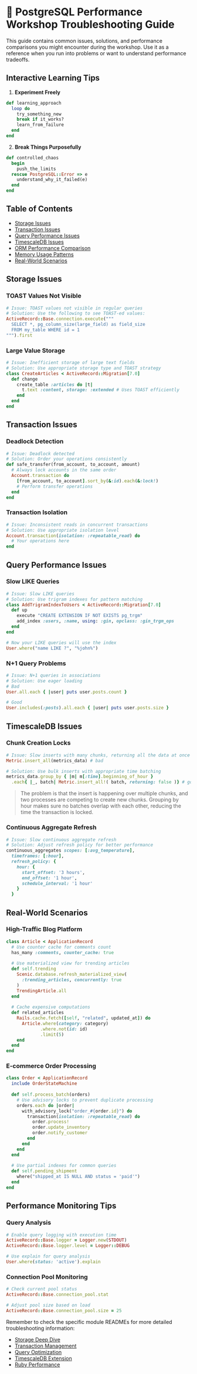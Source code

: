 # 🔧 PostgreSQL Performance Workshop Troubleshooting Guide

This guide contains common issues, solutions, and performance comparisons you might encounter during the workshop. Use it as a reference when you run into problems or want to understand performance tradeoffs.

## Interactive Learning Tips

1. **Experiment Freely**
```ruby
def learning_approach
  loop do
    try_something_new
    break if it_works?
    learn_from_failure
  end
end
```

2. **Break Things Purposefully**
```ruby
def controlled_chaos
  begin
    push_the_limits
  rescue PostgreSQL::Error => e
    understand_why_it_failed(e)
  end
end
```

## Table of Contents
- [Storage Issues](#storage-issues)
- [Transaction Issues](#transaction-issues)
- [Query Performance Issues](#query-performance-issues)
- [TimescaleDB Issues](#timescaledb-issues)
- [ORM Performance Comparison](#orm-performance-comparison)
- [Memory Usage Patterns](#memory-usage-patterns)
- [Real-World Scenarios](#real-world-scenarios)

## Storage Issues

### TOAST Values Not Visible
```ruby
# Issue: TOAST values not visible in regular queries
# Solution: Use the following to see TOAST-ed values:
ActiveRecord::Base.connection.execute("""
  SELECT *, pg_column_size(large_field) as field_size 
  FROM my_table WHERE id = 1
""").first
```

### Large Value Storage
```ruby
# Issue: Inefficient storage of large text fields
# Solution: Use appropriate storage type and TOAST strategy
class CreateArticles < ActiveRecord::Migration[7.0]
  def change
    create_table :articles do |t|
      t.text :content, storage: :extended # Uses TOAST efficiently
    end
  end
end
```

## Transaction Issues

### Deadlock Detection
```ruby
# Issue: Deadlock detected
# Solution: Order your operations consistently
def safe_transfer(from_account, to_account, amount)
  # Always lock accounts in the same order
  Account.transaction do
    [from_account, to_account].sort_by(&:id).each(&:lock!)
    # Perform transfer operations
  end
end
```

### Transaction Isolation
```ruby
# Issue: Inconsistent reads in concurrent transactions
# Solution: Use appropriate isolation level
Account.transaction(isolation: :repeatable_read) do
  # Your operations here
end
```

## Query Performance Issues

### Slow LIKE Queries
```ruby
# Issue: Slow LIKE queries
# Solution: Use trigram indexes for pattern matching
class AddTrigramIndexToUsers < ActiveRecord::Migration[7.0]
  def up
    execute "CREATE EXTENSION IF NOT EXISTS pg_trgm"
    add_index :users, :name, using: :gin, opclass: :gin_trgm_ops
  end
end

# Now your LIKE queries will use the index
User.where("name LIKE ?", "%john%")
```

### N+1 Query Problems
```ruby
# Issue: N+1 queries in associations
# Solution: Use eager loading
# Bad
User.all.each { |user| puts user.posts.count }

# Good
User.includes(:posts).all.each { |user| puts user.posts.size }
```

## TimescaleDB Issues

### Chunk Creation Locks
```ruby
# Issue: Slow inserts with many chunks, returning all the data at once
Metric.insert_all(metrics_data) # bad 

# Solution: Use bulk inserts with appropriate time batching
metrics_data.group_by { |m| m[:time].beginning_of_hour }
  .each{ |_, batch| Metric.insert_all!( batch, returning: false )} # good
```

> The problem is that the insert is happening over multiple chunks, and two processes are competing to create new chunks. Grouping by hour makes sure no batches overlap with each other, reducing the time the transaction is locked.

### Continuous Aggregate Refresh
```ruby
# Issue: Slow continuous aggregate refresh
# Solution: Adjust refresh policy for better performance
continuous_aggregates scopes: [:avg_temperature],
  timeframes: [:hour],
  refresh_policy: {
    hour: {
      start_offset: '3 hours',
      end_offset: '1 hour',
      schedule_interval: '1 hour'
    }
  }
```



## Real-World Scenarios

### High-Traffic Blog Platform
```ruby
class Article < ApplicationRecord
  # Use counter cache for comments count
  has_many :comments, counter_cache: true
  
  # Use materialized view for trending articles
  def self.trending
    Scenic.database.refresh_materialized_view(
      :trending_articles, concurrently: true
    )
    TrendingArticle.all
  end
  
  # Cache expensive computations
  def related_articles
    Rails.cache.fetch([self, "related", updated_at]) do
      Article.where(category: category)
             .where.not(id: id)
             .limit(5)
    end
  end
end
```

### E-commerce Order Processing
```ruby
class Order < ApplicationRecord
  include OrderStateMachine
  
  def self.process_batch(orders)
    # Use advisory locks to prevent duplicate processing
    orders.each do |order|
      with_advisory_lock("order_#{order.id}") do
        transaction(isolation: :repeatable_read) do
          order.process!
          order.update_inventory
          order.notify_customer
        end
      end
    end
  end
  
  # Use partial indexes for common queries
  def self.pending_shipment
    where("shipped_at IS NULL AND status = 'paid'")
  end
end
```

## Performance Monitoring Tips

### Query Analysis
```ruby
# Enable query logging with execution time
ActiveRecord::Base.logger = Logger.new(STDOUT)
ActiveRecord::Base.logger.level = Logger::DEBUG

# Use explain for query analysis
User.where(status: 'active').explain
```

### Connection Pool Monitoring
```ruby
# Check current pool status
ActiveRecord::Base.connection_pool.stat

# Adjust pool size based on load
ActiveRecord::Base.connection_pool.size = 25
```

Remember to check the specific module READMEs for more detailed troubleshooting information:
- [Storage Deep Dive](examples/01_storage/README.md)
- [Transaction Management](examples/02_transactions/README.md)
- [Query Optimization](examples/03_queries/README.md)
- [TimescaleDB Extension](examples/04_timescale/README.md)
- [Ruby Performance](examples/05_ruby/README.md)